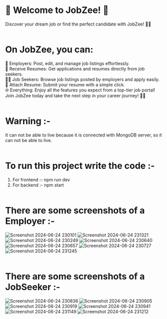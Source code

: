 # 🚀 Welcome to JobZee! 🌟 <br>
Discover your dream job or find the perfect candidate with JobZee! 💼✨ <br><br>

# On JobZee, you can: <br>
🏢 Employers: Post, edit, and manage job listings effortlessly. <br>
📄 Receive Resumes: Get applications and resumes directly from job seekers. <br>
👩‍💼 Job Seekers: Browse job listings posted by employers and apply easily. <br>
📎 Attach Resume: Submit your resume with a simple click. <br>
🌐 Everything: Enjoy all the features you expect from a top-tier job portal! <br>
Join JobZee today and take the next step in your career journey! 🌟🚀 <br><br>

# Warning :- <br>
It can not be able to live because it is connected with MongoDB server, so it can not be able to live. <br><br>

# To run this project write the code :- <br>
1. For frontend :- npm run dev <br>
2. For backend :- npm start <br><br>

# There are some screenshots of a Employer :- <br>
![Screenshot 2024-06-24 230101](https://github.com/KumarGourav163/MERN-Stack-Zobzee/assets/150587805/8d031cb3-1db4-41f0-9018-7d5030622ac5)
![Screenshot 2024-06-24 231321](https://github.com/KumarGourav163/MERN-Stack-Zobzee/assets/150587805/9048f5d0-6a46-4271-b840-387736ec4e52)
![Screenshot 2024-06-24 230249](https://github.com/KumarGourav163/MERN-Stack-Zobzee/assets/150587805/87f31fe0-c5c6-48a2-be1a-d87039deb297)
![Screenshot 2024-06-24 230640](https://github.com/KumarGourav163/MERN-Stack-Zobzee/assets/150587805/98b1ad54-8ea0-421b-8cd2-9073839b25de)
![Screenshot 2024-06-24 230657](https://github.com/KumarGourav163/MERN-Stack-Zobzee/assets/150587805/ef3adf9f-8a5e-46eb-b863-d50a70d0871f)
![Screenshot 2024-06-24 230727](https://github.com/KumarGourav163/MERN-Stack-Zobzee/assets/150587805/d6609166-17a8-4998-b7db-c6454e0f3bdf)
![Screenshot 2024-06-24 231245](https://github.com/KumarGourav163/MERN-Stack-Zobzee/assets/150587805/bcdf5729-9cde-4c09-bad9-6146196b84de) <br><br>

# There are some screenshots of a JobSeeker :- <br>
![Screenshot 2024-06-24 230836](https://github.com/KumarGourav163/MERN-Stack-Zobzee/assets/150587805/38111a1a-9d2d-48ce-8b80-62282ca62df7)
![Screenshot 2024-06-24 230905](https://github.com/KumarGourav163/MERN-Stack-Zobzee/assets/150587805/6ed0949d-edd3-4e04-b125-94793df379ca)
![Screenshot 2024-06-24 230919](https://github.com/KumarGourav163/MERN-Stack-Zobzee/assets/150587805/7853f906-052f-4cdf-bf55-552e353c64ee)
![Screenshot 2024-06-24 230941](https://github.com/KumarGourav163/MERN-Stack-Zobzee/assets/150587805/b23cb805-4837-48f9-bc76-c10cd27103a8)
![Screenshot 2024-06-24 231149](https://github.com/KumarGourav163/MERN-Stack-Zobzee/assets/150587805/75e4a349-618b-4724-9c5c-00aa504f2752)
![Screenshot 2024-06-24 231212](https://github.com/KumarGourav163/MERN-Stack-Zobzee/assets/150587805/1445d40a-536c-41be-850b-9ff55de91aeb)
